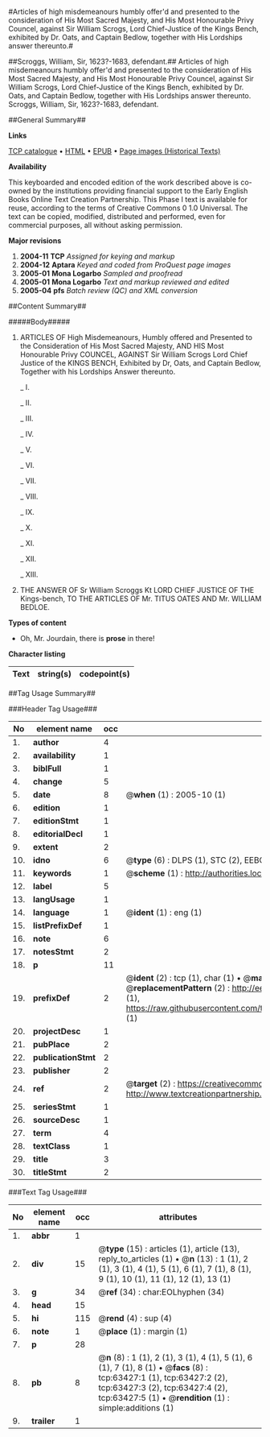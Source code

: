 #Articles of high misdemeanours humbly offer'd and presented to the consideration of His Most Sacred Majesty, and His Most Honourable Privy Councel, against Sir William Scrogs, Lord Chief-Justice of the Kings Bench, exhibited by Dr. Oats, and Captain Bedlow, together with His Lordships answer thereunto.#

##Scroggs, William, Sir, 1623?-1683, defendant.##
Articles of high misdemeanours humbly offer'd and presented to the consideration of His Most Sacred Majesty, and His Most Honourable Privy Councel, against Sir William Scrogs, Lord Chief-Justice of the Kings Bench, exhibited by Dr. Oats, and Captain Bedlow, together with His Lordships answer thereunto.
Scroggs, William, Sir, 1623?-1683, defendant.

##General Summary##

**Links**

[TCP catalogue](http://www.ota.ox.ac.uk/tcp/)  • 
[HTML](http://tei.it.ox.ac.uk/tcp/Texts-HTML/free/A53/A53337.html)  • 
[EPUB](http://tei.it.ox.ac.uk/tcp/Texts-EPUB/free/A53/A53337.epub) • 
[Page images (Historical Texts)](https://data.historicaltexts.jisc.ac.uk/view?pubId=eebo-12570058e&pageId=eebo-12570058e-63427-1)

**Availability**

This keyboarded and encoded edition of the
	       work described above is co-owned by the institutions
	       providing financial support to the Early English Books
	       Online Text Creation Partnership. This Phase I text is
	       available for reuse, according to the terms of Creative
	       Commons 0 1.0 Universal. The text can be copied,
	       modified, distributed and performed, even for
	       commercial purposes, all without asking permission.

**Major revisions**

1. __2004-11__ __TCP__ *Assigned for keying and markup*
1. __2004-12__ __Aptara__ *Keyed and coded from ProQuest page images*
1. __2005-01__ __Mona Logarbo__ *Sampled and proofread*
1. __2005-01__ __Mona Logarbo__ *Text and markup reviewed and edited*
1. __2005-04__ __pfs__ *Batch review (QC) and XML conversion*

##Content Summary##

#####Body#####

1. ARTICLES
OF
High Misdemeanours,
Humbly offered and Presented to the Consideration of
His Most Sacred Majesty,
AND HIS
Most Honourable Privy COUNCEL,
AGAINST
Sir William Scrogs
Lord Chief Justice of the KINGS BENCH,
Exhibited by
Dr, Oats, and Captain Bedlow,
Together with his Lordships Answer thereunto.

    _ I.

    _ II.

    _ III.

    _ IV.

    _ V.

    _ VI.

    _ VII.

    _ VIII.

    _ IX.

    _ X.

    _ XI.

    _ XII.

    _ XIII.

1. THE
ANSWER
OF Sr William Scroggs Kt
LORD CHIEF JUSTICE OF THE Kings-bench,
TO THE
ARTICLES
OF
Mr. TITUS OATES
AND
Mr. WILLIAM BEDLOE.

**Types of content**

  * Oh, Mr. Jourdain, there is **prose** in there!

**Character listing**


|Text|string(s)|codepoint(s)|
|---|---|---|

##Tag Usage Summary##

###Header Tag Usage###

|No|element name|occ|attributes|
|---|---|---|---|
|1.|__author__|4||
|2.|__availability__|1||
|3.|__biblFull__|1||
|4.|__change__|5||
|5.|__date__|8| @__when__ (1) : 2005-10 (1)|
|6.|__edition__|1||
|7.|__editionStmt__|1||
|8.|__editorialDecl__|1||
|9.|__extent__|2||
|10.|__idno__|6| @__type__ (6) : DLPS (1), STC (2), EEBO-CITATION (1), OCLC (1), VID (1)|
|11.|__keywords__|1| @__scheme__ (1) : http://authorities.loc.gov/ (1)|
|12.|__label__|5||
|13.|__langUsage__|1||
|14.|__language__|1| @__ident__ (1) : eng (1)|
|15.|__listPrefixDef__|1||
|16.|__note__|6||
|17.|__notesStmt__|2||
|18.|__p__|11||
|19.|__prefixDef__|2| @__ident__ (2) : tcp (1), char (1)  •  @__matchPattern__ (2) : ([0-9\-]+):([0-9IVX]+) (1), (.+) (1)  •  @__replacementPattern__ (2) : http://eebo.chadwyck.com/downloadtiff?vid=$1&page=$2 (1), https://raw.githubusercontent.com/textcreationpartnership/Texts/master/tcpchars.xml#$1 (1)|
|20.|__projectDesc__|1||
|21.|__pubPlace__|2||
|22.|__publicationStmt__|2||
|23.|__publisher__|2||
|24.|__ref__|2| @__target__ (2) : https://creativecommons.org/publicdomain/zero/1.0/ (1), http://www.textcreationpartnership.org/docs/. (1)|
|25.|__seriesStmt__|1||
|26.|__sourceDesc__|1||
|27.|__term__|4||
|28.|__textClass__|1||
|29.|__title__|3||
|30.|__titleStmt__|2||


###Text Tag Usage###

|No|element name|occ|attributes|
|---|---|---|---|
|1.|__abbr__|1||
|2.|__div__|15| @__type__ (15) : articles (1), article (13), reply_to_articles (1)  •  @__n__ (13) : 1 (1), 2 (1), 3 (1), 4 (1), 5 (1), 6 (1), 7 (1), 8 (1), 9 (1), 10 (1), 11 (1), 12 (1), 13 (1)|
|3.|__g__|34| @__ref__ (34) : char:EOLhyphen (34)|
|4.|__head__|15||
|5.|__hi__|115| @__rend__ (4) : sup (4)|
|6.|__note__|1| @__place__ (1) : margin (1)|
|7.|__p__|28||
|8.|__pb__|8| @__n__ (8) : 1 (1), 2 (1), 3 (1), 4 (1), 5 (1), 6 (1), 7 (1), 8 (1)  •  @__facs__ (8) : tcp:63427:1 (1), tcp:63427:2 (2), tcp:63427:3 (2), tcp:63427:4 (2), tcp:63427:5 (1)  •  @__rendition__ (1) : simple:additions (1)|
|9.|__trailer__|1||

